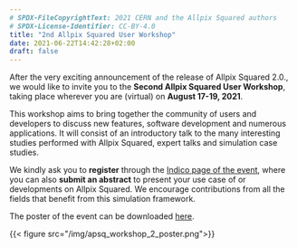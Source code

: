 ```yaml
---
# SPDX-FileCopyrightText: 2021 CERN and the Allpix Squared authors
# SPDX-License-Identifier: CC-BY-4.0
title: "2nd Allpix Squared User Workshop"
date: 2021-06-22T14:42:28+02:00
draft: false
---
```

After the very exciting announcement of the release of Allpix Squared 2.0., we would like to invite you to the **Second Allpix Squared User Workshop**, taking place wherever you are (virtual) on **August 17-19, 2021**.

This workshop aims to bring together the community of users and developers to discuss new features, software development and numerous applications. It will consist of an introductory talk to the many interesting studies performed with Allpix Squared, expert talks and simulation case studies.

We kindly ask you to **register** through the [Indico page of the event](https://indico.cern.ch/event/1043567/), where you can also **submit an abstract** to present your use case of or developments on Allpix Squared. We encourage contributions from all the fields that benefit from this simulation framework.

The poster of the event can be downloaded [here](/pdf/apsq_workshop_2_poster.pdf).


{{< figure src="/img/apsq_workshop_2_poster.png">}}

